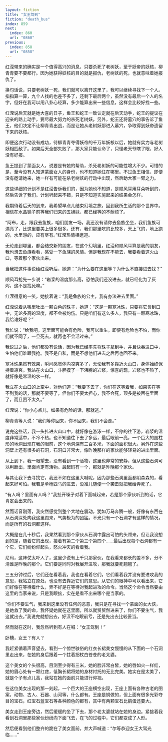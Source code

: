 ```yaml
---
layout: fiction
title: "女王驾到"
fiction: "death_bus"
index: 859
next:
  index: 860
  url: "0860"
previous:
  index: 858
  url: "0858"
---
```

红滢带来的确实是一个值得高兴的消息，只要杀死了老树妖，至于妖帝的妖核，柳青青要不要都行。因为她获得妖核的目的就是报仇，老树妖的死，也就意味着她报仇了。

换句话说，只要老树妖一死，我们就可以离开这里了，我可以继续寻找下一个人。掐指算一算，九个人找的也差不多了，还剩下最后两个，虽然没有最后一个人的名字，但好在我可以用八卦心经算，多少能算出来一些信息，这样会比较好找一些。

红滢说后天就是她大喜的日子，鱼王和蛇王一致认定就在后天动手，蛇王的提议在迎亲的路上动手，要尽最大努力的杀死老树妖。另外，蛇王还将墓穴的事告诉了鱼王，他们决定不让柳青青出战，而是让她从老树妖那进入墓穴，争取得到妖帝遗留下来的妖核。

即便这次行动没有成功，待柳青青夺得妖帝的千万年妖核以后，她就有实力与老树妖相匹敌了。如果后天全部失败了，那大家只能认命了，只怪老天爷瞎了眼，好人没有好报。

鱼王提到了蒙面女人，说要是有她的帮助，杀死老树妖的可能性增大不少。可惜的是，至今没有人知道蒙面女人的身份，也不知道她住在哪里。不过鱼王相信，即便没有邀请她来，她一样有可能在杀老树妖的行动中出现，然后助大家一臂之力。

这些详细的计划不是红滢告诉我们的，因为她也不知道，是顺风耳用耳朵听到的，然后告诉了我们。计划听起来不错，只是不知道实施起来的结果会怎样。

我期待着后天的到来，我希望早点儿结束幻境之旅，回到我所生活的那个世界中。相信在水晶镜子前等我们归来的五姐妹，都已经等的不耐烦了。

“阿布，走，跟我去鱼族，咱们朋友一场，我还没有请你去鱼族坐坐，我们鱼族可漂亮了，比这里要美上很多很多。还有，我们那里吃的比较多，天上飞的，地上跑的，水里游的，应有尽有。”红滢热情相邀道。

无论走到哪里，都会结交新的朋友，在这个幻境里，红滢和顺风耳算是我的朋友，我也想去鱼族看看，感受一下鱼族的风情。但是我现在不能去，我要看着这火山口，等着那个家伙出来。

当我把这件事说给红滢听后，她道：“为什么要在这里等？为什么不直接进去找？”

顺风耳抢先一步说：“岩浆的温度那么高，恐怕我们还没进去，就已经化为了灰烬，这不是找死嘛。”

红滢得意的一笑，她接着说：“我是鱼族的公主，我有办法进去里面。”

红滢说着从嘴里吐出一颗白色的珠子，她道：“这是一颗寒冰珠，只要将它含到口中，无论多高的温度，都不会被灼伤。只是咱们有这么多人，我只有一颗寒冰珠，我给谁好呢？”

我忙说：“给我吧，这里面可能会有危险，我可以重生，即便有危险也不怕，而你们就不同了，一旦死去，就再也不会活过来。”

我说过之后，他们都没有说话，因为我已经率先将珠子拿到手，并且快吞进口中，生怕他们谁跟我抢。我不是自私，而是不想他们进去之后再也回不来。

寒冰珠果然有效果，瞬间感觉体内凉爽多了，无论我有多靠近火山口，身体始终保持着凉爽。我站在火山口，斗胆摸了一下沸腾的岩浆，惊喜的现，岩浆也不热了，就好像是常温的水一样。

我立在火山口的上空中，对他们道：“我要下去了，你们在这等着我，如果实在等不到我的话，那就不要等了，但你们不要太担心，我不会死，顶多是被困在里面了，而且困不太久。”

红滢说：“你小心点儿，如果有危险的话，那就逃。”

柳青青等人说：“我们等你回来，你不回来，我们不会走。”

说完这些话，我一头扎进火山口中，就好像在游泳一样，不停的往下游，岩浆的温度非常适中，不冷不热。也不知道往下去了多远，最后眼前一亮，一个巨大的圆柱形的地洞出现在我的眼前，这个地洞深有三百多米，下面的面积很大。另外在这些洞壁上还有很多的石洞，石洞口非常大，像昨晚那样的家伙能够轻易的进出里面。

从上到下，我一眼望去，没有看到一个活物，这里也非常的安静，但从这些石洞可以判断出，里面肯定有活物。最起码有一个，那就是昨晚那个家伙。

与其让我下去寻找它，我还不如在这里大喊呢，因为那些石洞里面都阴森森的，看起来好可怕。我若是单枪匹马的进去，没准儿随便一个袭击就把我给弄死了。

“有人吗？里面有人吗？”我扯开嗓子对着下面喊起来，若是那个家伙听到的话，它肯定会出来的。

然而话音刚落，我突然感觉到整个大地在震动，犹如万马奔腾一般，好像有东西在从石洞深处向我这里跑来，气势极为的凶猛。不光只有一个石洞才有这样的情况，而是所有的石洞都这样。

大概是在几十秒后，我果然看到那个家伙从石洞中露出可怕的头颅来，但让我没想到的是，随着它的出现，接着有第二个第三个第四个……最后出现每个石洞都有一个它，它们纷纷仰起头，怒火冲天的看着我。

尼玛，这阵仗太吓人了，这里少说有上千只那家伙，在我看来都长的差不多，分不清谁是昨晚的那个。它们要是同时对我展开进攻，那我就要死翘翘了。

三五分钟过后，它们还在看着我，我也在看着它们，它们看着我并没有要进攻我的意思，我站立在原处，也没有去靠近它们的意思。从它们的眼神中可以看出来，它们好像在等待着什么，弄不好是在等待对我起进攻的命令。当然这个命令当然要由这里的当家来说，只是我眼拙，实在是看不出来哪个是当家的。

“你们不要生气，我来到这里没有任何的恶意，我只是在寻找一个蒙面的女大侠，是她救了我的命，我怀疑她就在这里面，所以就贸贸然进来了，你们不要生气，我这就出去。”我说完就想出去，好汉不吃眼前亏，还是先出去比较妥当。

然而就在这时，我忽然听到有人在喊：“女王驾到！”

卧槽，女王？有人？

我赶紧循着声音望去，看到一个惊世骇俗的红衣长裙美女慢慢的从下面的一个石洞里走出来，在她的身后跟着一个拄着拐杖白苍苍的老太婆。

这个美女的个头很高，目测至少得有三米，她的脸非常白皙，她的唇如火一样红，她的眉心处有一颗红痣，低胸长裙将她的身材衬托的无比完美。她实在是太美了，就是个子有点儿高，我站在她的面前只能进行仰视。

在这位美女出现的那一刻起，一个巨大的王座横空出现，王座上面有各种古老的图案，动物、古人、石器、山河等，什么都有。王座是铜做的，但上面有很多光彩夺目的宝石，红宝石蓝宝石等各种颜色的都有，其中有两颗宝石比鹅蛋还要大。

美女走到王座旁边，然后缓缓的坐了下去，那个老太婆就站在她的身边。紧接着我看到石洞里那些家伙纷纷向下面飞去，在飞的过程中，它们都变成了人形。

然后便看到他们整齐的跪在了美女面前，并大声喊道：“尔等恭迎女王大驾光临……”